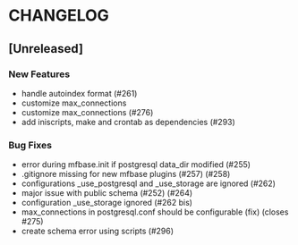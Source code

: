 # CHANGELOG

## [Unreleased]

### New Features

- handle autoindex format (#261)
- customize max_connections
- customize max_connections (#276)
- add iniscripts, make and crontab as dependencies (#293)

### Bug Fixes

- error during mfbase.init if postgresql data_dir modified (#255)
- .gitignore missing for new mfbase plugins (#257) (#258)
- configurations _use_postgresql and _use_storage are ignored (#262)
- major issue with public schema (#252) (#264)
- configuration _use_storage ignored (#262 bis)
- max_connections in postgresql.conf should be configurable (fix) (closes #275)
- create schema error using scripts (#296)



